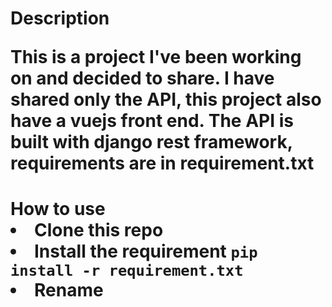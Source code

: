 <h1>Description
  <p>This is a project I've been working on and decided to share. I have shared only the API, this project also have a vuejs front end.
    The API is built with django rest framework, requirements are in requirement.txt </p>
  
<h1>How to use
  <li>Clone this repo
  <li>Install the requirement <code>pip install -r requirement.txt</code>
  <li>Rename 
 
    

